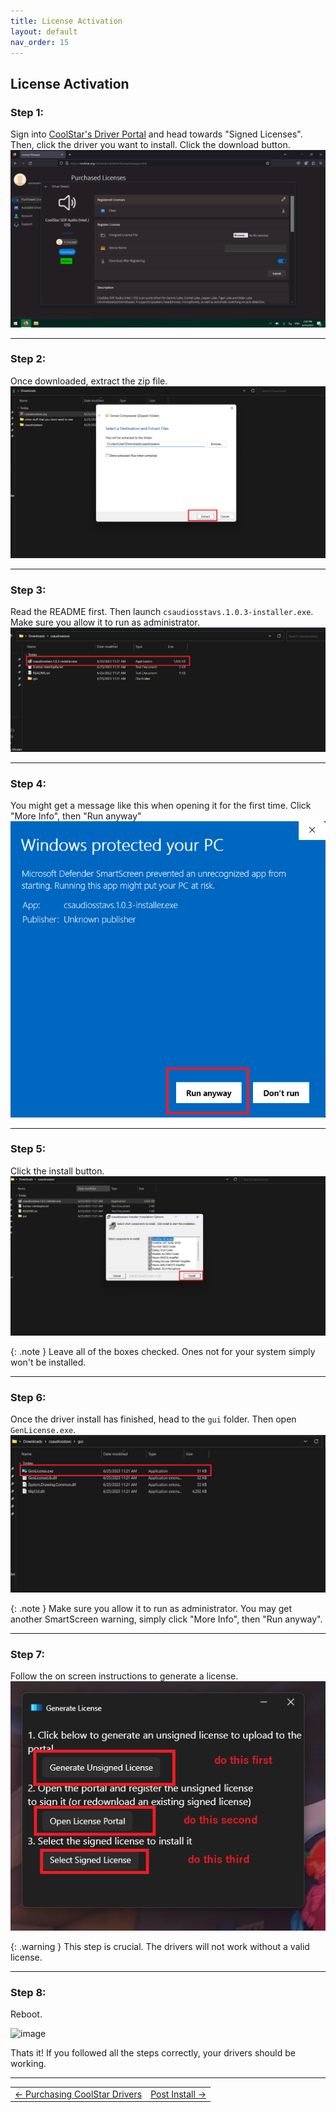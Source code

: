 ```yaml
---
title: License Activation
layout: default
nav_order: 15
---
```


## License Activation


### Step 1: 
Sign into [CoolStar's Driver Portal](https://coolstar.org/chromebook/driverlicense/login.html) and head towards "Signed Licenses". Then, click the driver you want to install. Click the download button. 
<img src="https://raw.githubusercontent.com/chrultrabook/docs/main/assets/csdriver/driveractivation/step0.png">

------

### Step 2: 
Once downloaded, extract the zip file.
<img src="https://raw.githubusercontent.com/chrultrabook/docs/main/assets/csdriver/driveractivation/step1.png">

------

### Step 3: 
Read the README first. Then launch `csaudiosstavs.1.0.3-installer.exe`. Make sure you allow it to run as administrator.
<img src="https://raw.githubusercontent.com/chrultrabook/docs/main/assets/csdriver/driveractivation/step2.png">

------

### Step 4:
You might get a message like this when opening it for the first time. Click "More Info", then "Run anyway"  
<img src="https://raw.githubusercontent.com/chrultrabook/docs/main/assets/csdriver/driveractivation/step3.png">

------

### Step 5: 
Click the install button. 
<img src="https://raw.githubusercontent.com/chrultrabook/docs/main/assets/csdriver/driveractivation/step4.png">

{: .note }
Leave all of the boxes checked. Ones not for your system simply won't be installed.

------

### Step 6: 
Once the driver install has finished, head to the `gui` folder. Then open `GenLicense.exe`.
<img src="https://raw.githubusercontent.com/chrultrabook/docs/main/assets/csdriver/driveractivation/step5.png">

{: .note }
Make sure you allow it to run as administrator. You may get another SmartScreen warning, simply click "More Info", then "Run anyway".

------

### Step 7:
Follow the on screen instructions to generate a license.
<img src="https://raw.githubusercontent.com/chrultrabook/docs/main/assets/csdriver/driveractivation/step6.png">

{: .warning }
This step is crucial. The drivers will not work without a valid license.

------

### Step 8:
Reboot.

![image](https://github.com/chrultrabook/docs/assets/77316348/7202cae6-ac59-493b-b488-880ff313dd8b)

Thats it! If you followed all the steps correctly, your drivers should be working.

------

<table>
<tr>
<td class="navtable-l">
<a href="csdriver.html">← Purchasing CoolStar Drivers</a> 
</td>
<td class="navtable-r">
<a href="post-install.html">Post Install →</a> 
</td>
</tr>
</table>
